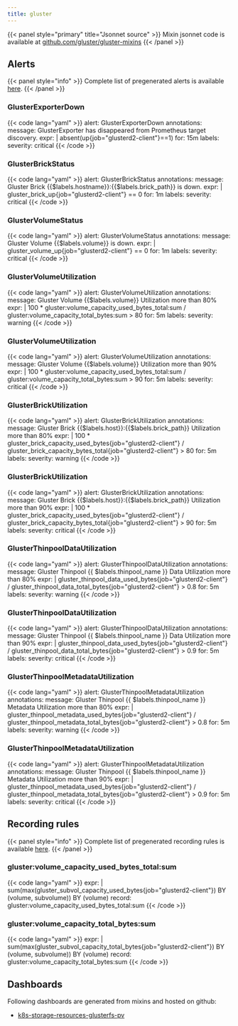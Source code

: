 ```yaml
---
title: gluster
---
```




{{< panel style="primary" title="Jsonnet source" >}}
Mixin jsonnet code is available at [github.com/gluster/gluster-mixins](https://github.com/gluster/gluster-mixins)
{{< /panel >}}

## Alerts

{{< panel style="info" >}}
Complete list of pregenerated alerts is available [here](https://github.com/cloudalchemy/mixins/blob/master/manifests/gluster/alerts.yaml).
{{< /panel >}}

### GlusterExporterDown

{{< code lang="yaml" >}}
alert: GlusterExporterDown
annotations:
  message: GlusterExporter has disappeared from Prometheus target discovery.
expr: |
  absent(up{job="glusterd2-client"}==1)
for: 15m
labels:
  severity: critical
{{< /code >}}
 
### GlusterBrickStatus

{{< code lang="yaml" >}}
alert: GlusterBrickStatus
annotations:
  message: Gluster Brick {{$labels.hostname}}:{{$labels.brick_path}} is down.
expr: |
  gluster_brick_up{job="glusterd2-client"} == 0
for: 1m
labels:
  severity: critical
{{< /code >}}
 
### GlusterVolumeStatus

{{< code lang="yaml" >}}
alert: GlusterVolumeStatus
annotations:
  message: Gluster Volume {{$labels.volume}} is down.
expr: |
  gluster_volume_up{job="glusterd2-client"} == 0
for: 1m
labels:
  severity: critical
{{< /code >}}
 
### GlusterVolumeUtilization

{{< code lang="yaml" >}}
alert: GlusterVolumeUtilization
annotations:
  message: Gluster Volume {{$labels.volume}} Utilization more than 80%
expr: |
  100 * gluster:volume_capacity_used_bytes_total:sum
      / gluster:volume_capacity_total_bytes:sum > 80
for: 5m
labels:
  severity: warning
{{< /code >}}
 
### GlusterVolumeUtilization

{{< code lang="yaml" >}}
alert: GlusterVolumeUtilization
annotations:
  message: Gluster Volume {{$labels.volume}} Utilization more than 90%
expr: |
  100 * gluster:volume_capacity_used_bytes_total:sum
      / gluster:volume_capacity_total_bytes:sum > 90
for: 5m
labels:
  severity: critical
{{< /code >}}
 
### GlusterBrickUtilization

{{< code lang="yaml" >}}
alert: GlusterBrickUtilization
annotations:
  message: Gluster Brick {{$labels.host}}:{{$labels.brick_path}} Utilization more
    than 80%
expr: |
  100 * gluster_brick_capacity_used_bytes{job="glusterd2-client"}
      / gluster_brick_capacity_bytes_total{job="glusterd2-client"} > 80
for: 5m
labels:
  severity: warning
{{< /code >}}
 
### GlusterBrickUtilization

{{< code lang="yaml" >}}
alert: GlusterBrickUtilization
annotations:
  message: Gluster Brick {{$labels.host}}:{{$labels.brick_path}} Utilization more
    than 90%
expr: |
  100 * gluster_brick_capacity_used_bytes{job="glusterd2-client"}
      / gluster_brick_capacity_bytes_total{job="glusterd2-client"} > 90
for: 5m
labels:
  severity: critical
{{< /code >}}
 
### GlusterThinpoolDataUtilization

{{< code lang="yaml" >}}
alert: GlusterThinpoolDataUtilization
annotations:
  message: Gluster Thinpool {{ $labels.thinpool_name }} Data Utilization more than
    80%
expr: |
  gluster_thinpool_data_used_bytes{job="glusterd2-client"} / gluster_thinpool_data_total_bytes{job="glusterd2-client"} > 0.8
for: 5m
labels:
  severity: warning
{{< /code >}}
 
### GlusterThinpoolDataUtilization

{{< code lang="yaml" >}}
alert: GlusterThinpoolDataUtilization
annotations:
  message: Gluster Thinpool {{ $labels.thinpool_name }} Data Utilization more than
    90%
expr: |
  gluster_thinpool_data_used_bytes{job="glusterd2-client"} / gluster_thinpool_data_total_bytes{job="glusterd2-client"} > 0.9
for: 5m
labels:
  severity: critical
{{< /code >}}
 
### GlusterThinpoolMetadataUtilization

{{< code lang="yaml" >}}
alert: GlusterThinpoolMetadataUtilization
annotations:
  message: Gluster Thinpool {{ $labels.thinpool_name }} Metadata Utilization more
    than 80%
expr: |
  gluster_thinpool_metadata_used_bytes{job="glusterd2-client"} / gluster_thinpool_metadata_total_bytes{job="glusterd2-client"} > 0.8
for: 5m
labels:
  severity: warning
{{< /code >}}
 
### GlusterThinpoolMetadataUtilization

{{< code lang="yaml" >}}
alert: GlusterThinpoolMetadataUtilization
annotations:
  message: Gluster Thinpool {{ $labels.thinpool_name }} Metadata Utilization more
    than 90%
expr: |
  gluster_thinpool_metadata_used_bytes{job="glusterd2-client"} / gluster_thinpool_metadata_total_bytes{job="glusterd2-client"} > 0.9
for: 5m
labels:
  severity: critical
{{< /code >}}
 
## Recording rules

{{< panel style="info" >}}
Complete list of pregenerated recording rules is available [here](https://github.com/cloudalchemy/mixins/blob/master/manifests/gluster/rules.yaml).
{{< /panel >}}

### gluster:volume_capacity_used_bytes_total:sum

{{< code lang="yaml" >}}
expr: |
  sum(max(gluster_subvol_capacity_used_bytes{job="glusterd2-client"}) BY (volume, subvolume)) BY (volume)
record: gluster:volume_capacity_used_bytes_total:sum
{{< /code >}}
 
### gluster:volume_capacity_total_bytes:sum

{{< code lang="yaml" >}}
expr: |
  sum(max(gluster_subvol_capacity_total_bytes{job="glusterd2-client"}) BY (volume, subvolume)) BY (volume)
record: gluster:volume_capacity_total_bytes:sum
{{< /code >}}
 
## Dashboards
Following dashboards are generated from mixins and hosted on github:


- [k8s-storage-resources-glusterfs-pv](https://github.com/cloudalchemy/mixins/blob/master/manifests/gluster/dashboards/k8s-storage-resources-glusterfs-pv.json)
